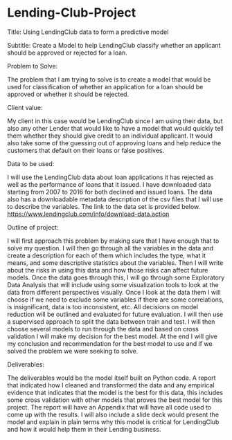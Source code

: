 # Lending-Club-Project

Title: Using LendingClub data to form a predictive model

Subtitle: Create a Model to help LendingClub classify whether an applicant should be approved or rejected for a loan.

Problem to Solve: 

The problem that I am trying to solve is to create a model that would be used for classification of whether an application for a loan should be approved or whether it should be rejected.

Client value:

My client in this case would be LendingClub since I am using their data, but also any other Lender that would like to have a model that would quickly tell them whether they should give credit to an individual applicant. It would also take some of the guessing out of approving loans and help reduce the customers that default on their loans or false positives. 

Data to be used:

I will use the LendingClub data about loan applications it has rejected as well as the performance of loans that it issued. I have downloaded data starting from 2007 to 2016 for both declined and issued loans. The data also has a downloadable metadata description of the csv files that I will use to describe the variables. The link to the data set is provided below.
https://www.lendingclub.com/info/download-data.action

Outline of project:

I will first approach this problem by making sure that I have enough that to solve my question. I will then go through all the variables in the data and create a description for each of them which includes the type, what it means, and some descriptive statistics about the variables. Then I will write about the risks in using this data and how those risks can affect future models. Once the data goes through this, I will go through some Exploratory Data Analysis that will include using some visualization tools to look at the data from different perspectives visually. Once I look at the data them I will choose if we need to exclude some variables if there are some correlations, is insignificant, data is too inconsistent, etc. All decisions on model reduction will be outlined and evaluated for future evaluation. I will then use a supervised approach to split the data between train and test. I will then choose several models to run through the data and based on cross validation I will make my decision for the best model. At the end I will give my conclusion and recommendation for the best model to use and if we solved the problem we were seeking to solve. 

Deliverables:

The deliverables would be the model itself built on Python code. A report that indicated how I cleaned and transformed the data and any empirical evidence that indicates that the model is the best for this data, this includes some cross validation with other models that proves the best model for this project. The report will have an Appendix that will have all code used to come up with the results. I will also include a slide deck would present the model and explain in plain terms why this model is critical for LendingClub and how it would help them in their Lending business. 



